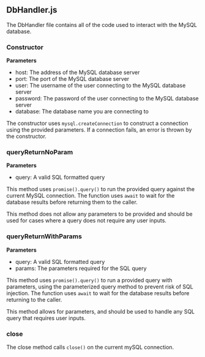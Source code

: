 ## DbHandler.js

The DbHandler file contains all of the code used to interact with the MySQL database.

### Constructor

**Parameters**

* host: The address of the MySQL database server
* port: The port of the MySQL database server
* user: The username of the user connecting to the MySQL database server
* password: The password of the user connecting to the MySQL database server
* database: The database name you are connecting to

The constructor uses `mysql.createConnection` to construct a connection using the provided parameters. If a connection fails, an error is thrown by the constructor. 

### queryReturnNoParam

**Parameters**

* query: A valid SQL formatted query

This method uses `promise().query()` to run the provided query against the current MySQL connection. The function uses `await` to wait for the database results before returning them to the caller.

This method does not allow any parameters to be provided and should be used for cases where a query does not require any user inputs. 

### queryReturnWithParams

**Parameters** 

* query: A valid SQL formatted query
* params: The parameters required for the SQL query

This method uses `promise().query()` to run a provided query with parameters, using the parameterized query method to prevent risk of SQL injection. The function uses `await` to wait for the database results before returning to the caller.

This method allows for parameters, and should be used to handle any SQL query that requires user inputs.

### close

The close method calls `close()` on the current mySQL connection.